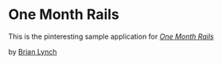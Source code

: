 # One Month Rails

This is the pinteresting sample application for [*One Month Rails*](http://onemonthrails.com)

by [Brian Lynch](http://www.qenisis.com)